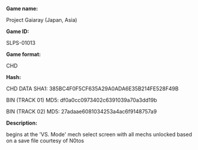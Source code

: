 **Game name:**

Project Gaiaray (Japan, Asia)

**Game ID:**

SLPS-01013

**Game format:**

CHD

**Hash:**

CHD DATA SHA1: 385BC4F0F5CF635A29A0ADA6E35B214FE528F49B

BIN (TRACK 01) MD5: df0a0cc0973402c6391039a70a3dd19b

BIN (TRACK 02) MD5: 27adaae6081034253a4ac6f9148757a9

**Description:**

begins at the 'VS. Mode' mech select screen with all mechs unlocked
based on a save file courtesy of N0tos